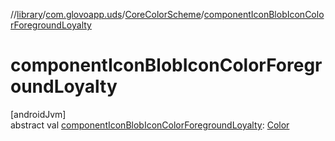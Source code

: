 //[library](../../../index.md)/[com.glovoapp.uds](../index.md)/[CoreColorScheme](index.md)/[componentIconBlobIconColorForegroundLoyalty](component-icon-blob-icon-color-foreground-loyalty.md)

# componentIconBlobIconColorForegroundLoyalty

[androidJvm]\
abstract val [componentIconBlobIconColorForegroundLoyalty](component-icon-blob-icon-color-foreground-loyalty.md): [Color](https://developer.android.com/reference/kotlin/androidx/compose/ui/graphics/Color.html)
